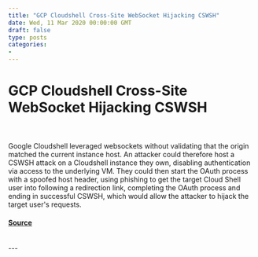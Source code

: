 ```yaml
---
title: "GCP Cloudshell Cross-Site WebSocket Hijacking CSWSH"
date: Wed, 11 Mar 2020 00:00:00 GMT
draft: false
type: posts
categories: 
- 
---
```

# GCP Cloudshell Cross-Site WebSocket Hijacking CSWSH

<br/>

<br/>
Google Cloudshell leveraged websockets without validating that the origin matched the current instance host. An attacker could therefore host a CSWSH attack on a Cloudshell instance they own, disabling authentication via access to the underlying VM. They could then start the OAuth process with a spoofed host header, using phishing to get the target Cloud Shell user into following a redirection link, completing the OAuth process and ending in successful CSWSH, which would allow the attacker to hijack the target user's requests.

#### [Source](https://www.cloudvulndb.org/gcp-cloudshell-cswsh)

<br/>
---
